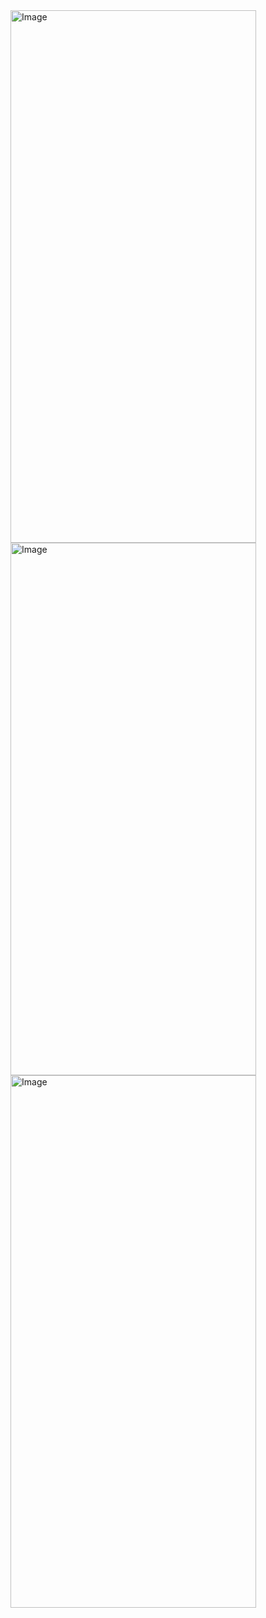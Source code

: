 <img src="https://github.com/user-attachments/assets/c6eea8f5-3984-4f08-bbe3-0b092c39a213" alt="Image" style="width: 393px; height: 852px;">
<img src="https://github.com/user-attachments/assets/782f6f9c-6e4d-444f-a1bd-c0e43bf6a2de" alt="Image" style="width: 393px; height: 852px;">
<img src="https://github.com/user-attachments/assets/aed14a4e-0670-4582-b37b-d1c167160aae" alt="Image" style="width: 393px; height: 852px;">
